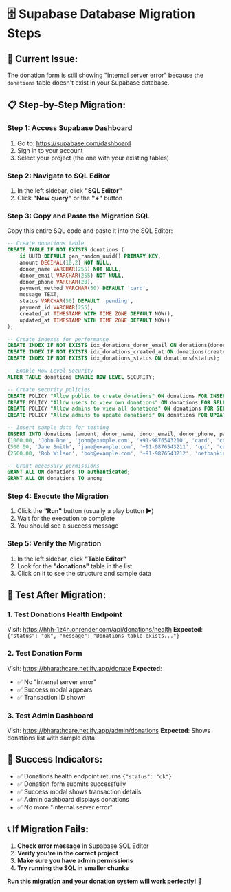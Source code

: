 # 🗄️ Supabase Database Migration Steps

## 🚨 **Current Issue:**
The donation form is still showing "Internal server error" because the `donations` table doesn't exist in your Supabase database.

## 📋 **Step-by-Step Migration:**

### **Step 1: Access Supabase Dashboard**
1. Go to: https://supabase.com/dashboard
2. Sign in to your account
3. Select your project (the one with your existing tables)

### **Step 2: Navigate to SQL Editor**
1. In the left sidebar, click **"SQL Editor"**
2. Click **"New query"** or the **"+"** button

### **Step 3: Copy and Paste the Migration SQL**
Copy this entire SQL code and paste it into the SQL Editor:

```sql
-- Create donations table
CREATE TABLE IF NOT EXISTS donations (
    id UUID DEFAULT gen_random_uuid() PRIMARY KEY,
    amount DECIMAL(10,2) NOT NULL,
    donor_name VARCHAR(255) NOT NULL,
    donor_email VARCHAR(255) NOT NULL,
    donor_phone VARCHAR(20),
    payment_method VARCHAR(50) DEFAULT 'card',
    message TEXT,
    status VARCHAR(50) DEFAULT 'pending',
    payment_id VARCHAR(255),
    created_at TIMESTAMP WITH TIME ZONE DEFAULT NOW(),
    updated_at TIMESTAMP WITH TIME ZONE DEFAULT NOW()
);

-- Create indexes for performance
CREATE INDEX IF NOT EXISTS idx_donations_donor_email ON donations(donor_email);
CREATE INDEX IF NOT EXISTS idx_donations_created_at ON donations(created_at);
CREATE INDEX IF NOT EXISTS idx_donations_status ON donations(status);

-- Enable Row Level Security
ALTER TABLE donations ENABLE ROW LEVEL SECURITY;

-- Create security policies
CREATE POLICY "Allow public to create donations" ON donations FOR INSERT WITH CHECK (true);
CREATE POLICY "Allow users to view own donations" ON donations FOR SELECT USING (donor_email = current_setting('request.jwt.claims', true)::json->>'email');
CREATE POLICY "Allow admins to view all donations" ON donations FOR SELECT USING (EXISTS (SELECT 1 FROM users WHERE users.id = (current_setting('request.jwt.claims', true)::json->>'sub')::uuid AND users.role = 'admin'));
CREATE POLICY "Allow admins to update donations" ON donations FOR UPDATE USING (EXISTS (SELECT 1 FROM users WHERE users.id = (current_setting('request.jwt.claims', true)::json->>'sub')::uuid AND users.role = 'admin'));

-- Insert sample data for testing
INSERT INTO donations (amount, donor_name, donor_email, donor_phone, payment_method, status, message) VALUES
(1000.00, 'John Doe', 'john@example.com', '+91-9876543210', 'card', 'completed', 'Happy to help!'),
(500.00, 'Jane Smith', 'jane@example.com', '+91-9876543211', 'upi', 'completed', 'Keep up the good work'),
(2500.00, 'Bob Wilson', 'bob@example.com', '+91-9876543212', 'netbanking', 'completed', 'Supporting education initiatives');

-- Grant necessary permissions
GRANT ALL ON donations TO authenticated;
GRANT ALL ON donations TO anon;
```

### **Step 4: Execute the Migration**
1. Click the **"Run"** button (usually a play button ▶️)
2. Wait for the execution to complete
3. You should see a success message

### **Step 5: Verify the Migration**
1. In the left sidebar, click **"Table Editor"**
2. Look for the **"donations"** table in the list
3. Click on it to see the structure and sample data

## 🧪 **Test After Migration:**

### **1. Test Donations Health Endpoint**
Visit: https://hhh-1z4h.onrender.com/api/donations/health
**Expected**: `{"status": "ok", "message": "Donations table exists..."}`

### **2. Test Donation Form**
Visit: https://bharathcare.netlify.app/donate
**Expected**: 
- ✅ No "Internal server error"
- ✅ Success modal appears
- ✅ Transaction ID shown

### **3. Test Admin Dashboard**
Visit: https://bharathcare.netlify.app/admin/donations
**Expected**: Shows donations list with sample data

## 🎯 **Success Indicators:**
- ✅ Donations health endpoint returns `{"status": "ok"}`
- ✅ Donation form submits successfully
- ✅ Success modal shows transaction details
- ✅ Admin dashboard displays donations
- ✅ No more "Internal server error"

## 📞 **If Migration Fails:**
1. **Check error message** in Supabase SQL Editor
2. **Verify you're in the correct project**
3. **Make sure you have admin permissions**
4. **Try running the SQL in smaller chunks**

**Run this migration and your donation system will work perfectly!** 🚀 